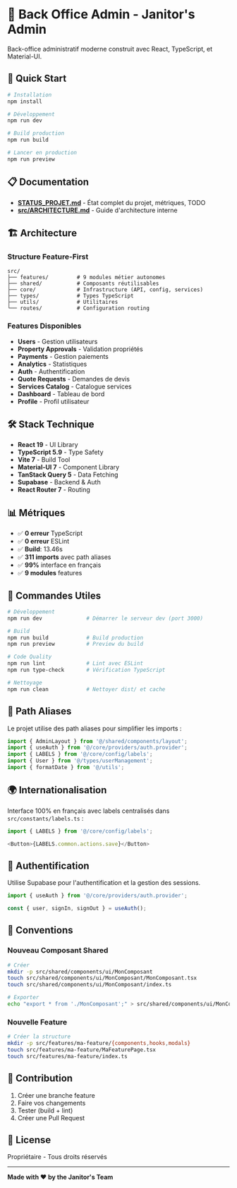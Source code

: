 # 🏢 Back Office Admin - Janitor's Admin

Back-office administratif moderne construit avec React, TypeScript, et Material-UI.

## 🚀 Quick Start

```bash
# Installation
npm install

# Développement
npm run dev

# Build production
npm run build

# Lancer en production
npm run preview
```

## 📋 Documentation

- **[STATUS_PROJET.md](./STATUS_PROJET.md)** - État complet du projet, métriques, TODO
- **[src/ARCHITECTURE.md](./src/ARCHITECTURE.md)** - Guide d'architecture interne

## 🏗️ Architecture

### Structure Feature-First

```
src/
├── features/         # 9 modules métier autonomes
├── shared/           # Composants réutilisables
├── core/             # Infrastructure (API, config, services)
├── types/            # Types TypeScript
├── utils/            # Utilitaires
└── routes/           # Configuration routing
```

### Features Disponibles

- **Users** - Gestion utilisateurs
- **Property Approvals** - Validation propriétés
- **Payments** - Gestion paiements
- **Analytics** - Statistiques
- **Auth** - Authentification
- **Quote Requests** - Demandes de devis
- **Services Catalog** - Catalogue services
- **Dashboard** - Tableau de bord
- **Profile** - Profil utilisateur

## 🛠️ Stack Technique

- **React 19** - UI Library
- **TypeScript 5.9** - Type Safety
- **Vite 7** - Build Tool
- **Material-UI 7** - Component Library
- **TanStack Query 5** - Data Fetching
- **Supabase** - Backend & Auth
- **React Router 7** - Routing

## 📊 Métriques

- ✅ **0 erreur** TypeScript
- ✅ **0 erreur** ESLint
- ✅ **Build**: 13.46s
- ✅ **311 imports** avec path aliases
- ✅ **99%** interface en français
- ✅ **9 modules** features

## 🎯 Commandes Utiles

```bash
# Développement
npm run dev              # Démarrer le serveur dev (port 3000)

# Build
npm run build            # Build production
npm run preview          # Preview du build

# Code Quality
npm run lint             # Lint avec ESLint
npm run type-check       # Vérification TypeScript

# Nettoyage
npm run clean            # Nettoyer dist/ et cache
```

## 📂 Path Aliases

Le projet utilise des path aliases pour simplifier les imports :

```typescript
import { AdminLayout } from '@/shared/components/layout';
import { useAuth } from '@/core/providers/auth.provider';
import { LABELS } from '@/core/config/labels';
import { User } from '@/types/userManagement';
import { formatDate } from '@/utils';
```

## 🌍 Internationalisation

Interface 100% en français avec labels centralisés dans `src/constants/labels.ts` :

```typescript
import { LABELS } from '@/core/config/labels';

<Button>{LABELS.common.actions.save}</Button>
```

## 🔐 Authentification

Utilise Supabase pour l'authentification et la gestion des sessions.

```typescript
import { useAuth } from '@/core/providers/auth.provider';

const { user, signIn, signOut } = useAuth();
```

## 📝 Conventions

### Nouveau Composant Shared

```bash
# Créer
mkdir -p src/shared/components/ui/MonComposant
touch src/shared/components/ui/MonComposant/MonComposant.tsx
touch src/shared/components/ui/MonComposant/index.ts

# Exporter
echo "export * from './MonComposant';" > src/shared/components/ui/MonComposant/index.ts
```

### Nouvelle Feature

```bash
# Créer la structure
mkdir -p src/features/ma-feature/{components,hooks,modals}
touch src/features/ma-feature/MaFeaturePage.tsx
touch src/features/ma-feature/index.ts
```

## 🤝 Contribution

1. Créer une branche feature
2. Faire vos changements
3. Tester (build + lint)
4. Créer une Pull Request

## 📄 License

Propriétaire - Tous droits réservés

---

**Made with ❤️ by the Janitor's Team**
